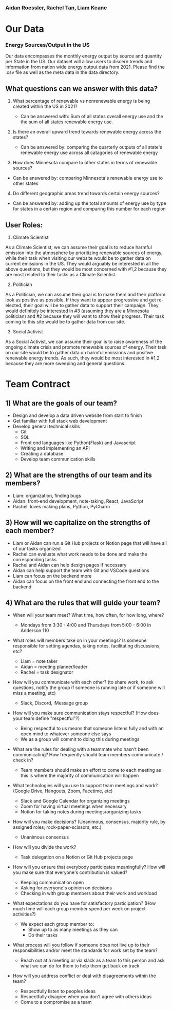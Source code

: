 ### Aidan Roessler, Rachel Tan, Liam Keane

# Our Data 
### Energy Sources/Output in the US

Our data encompasses the monthly energy output by source and quantity per State in the US. Our dataset
will allow users to discern trends and information from nation wide energy output data from 2021.
Please find the .csv file as well as the meta data in the data directory. 

## What questions can we answer with this data?
1. What percentage of renewable vs nonrenewable energy is being created within the US in 2021?
    * Can be answered with: Sum of all states overall energy use and the the sum of all states renewable energy use. 
2. Is there an overall upward trend towards renewable energy across the states?
    * Can be answered by: comparing the quarterly outputs of all state's renewable energy use across all catagories of renewable energy  
 
3. How does Minnesota compare to other states in terms of renewable sources?
 * Can be answered by: comparing Minnesota's renewable energy use to other states
4. Do different geographic areas trend towards certain energy sources?
 * Can be answered by: adding up the total amounts of energy use by type for states in a certain region and comparing this number for each region 

## User Roles:

1. Climate Scientist

As a Climate Scientist, we can assume their goal is to reduce harmful emission into the atmosphere by
prioritizing renewable sources of energy, while their task when visiting our website would be to gather 
data on current emissions in the US. They would arguably be interested in all the above questions, but 
they would be most concerned with #1,2 because they are most related to their tasks as a Climate Scientist.

2. Politician

As a Politician, we can assume their goal is to make them and their platform look as positive as possible.
If they want to appear progressive and get re-elected, their goal will be to gather data to support their
campaign. They would definitely be interested in #3 (assuming they are a Minnesota politician) and #2 because
they will want to show their progress. Their task coming to this site would be to gather data from our site.

3. Social Activist

As a Social Activist, we can assume their goal is to raise awareness of the ongoing climate crisis and promote
renewable sources of energy. Their task on our site would be to gather data on harmful emissions and positive
renewable energy trends. As such, they would be most interested in #1,2 because they are more sweeping and general questions.

# Team Contract 

## 1) What are the goals of our team?

- Design and develop a data driven website from start to finish
- Get familiar with full stack web development
- Develop general technical skills
  * Git
  * SQL
  * Front end languages like Python(Flask) and Javascript
  * Writing and implementing an API
  * Creating a database
  * Develop team communication skills

## 2) What are the strengths of our team and its members?

* Liam: organization, finding bugs
* Aidan: front-end development, note-taking, React, JavaScript
* Rachel: loves making plans, Python, PyCharm

## 3) How will we capitalize on the strengths of each member?

* Liam or Aidan can run a Git Hub projects or Notion page that will have all of our tasks organized
* Rachel can evaluate what work needs to be done and make the corresponding tasks
*  Rachel and Aidan can help design pages if necessary
*  Aidan can help support the team with Git and VSCode questions
*  Liam can focus on the backend more
*  Aidan can focus on the front end and connecting the front end to the backend

## 4) What are the rules that will guide your team?

* When will your team meet? What time, how often, for how long, where?
    * Mondays from 3:30 - 4:00 and Thursdays from 5:00 - 6:00 in Anderson 110
* What roles will members take on in your meetings? Is someone responsible for setting agendas, taking notes, facilitating discussions, etc?
    * Liam = note taker
    * Aidan = meeting planner/leader
    * Rachel = task designator
* How will you communicate with each other? (to share work, to ask questions, notify the group if someone is running late or if someone will miss a meeting, etc)

    * Slack, Discord, iMessage group
* How will you make sure communication stays respectful? (How does your team define "respectful"?)
    * Being respectful to us means that someone listens fully and with an open mind to whatever someone else says
    * We as a group will commit to doing this during meetings

* What are the rules for dealing with a teammate who hasn't been communicating? How frequently should team members communicate / check in?
    * Team members should make an effort to come to each meeting as this is where the majority of communication will happen
* What technologies will you use to support team meetings and work? (Google Drive, Hangouts, Zoom, Facetime, etc)
    - Slack and Google Calendar for organizing meetings
    - Zoom for having virtual meetings when necessary
    - Notion for taking notes during meetings/organizing tasks
* How will you make decisions? (Unanimous, consensus, majority rule, by assigned roles, rock-paper-scissors, etc.)
    - Unanimous consensus
* How will you divide the work?
    - Task delegation on a Notion or Git Hub projects page
* How will you ensure that everybody participates meaningfully? How will you make sure that everyone's contribution is valued?
    - Keeping communication open
    - Asking for everyone's opinion on decisions
    - Checking in with group members about their work and workload
* What expectations do you have for satisfactory participation? (How much time will each group member spend per week on project activities?)
    - We expect each group member to:
        * Show up to as many meetings as they can
        * Do their tasks
* What process will you follow if someone does not live up to their responsibilities and/or meet the standards for work set by the team?
    - Reach out at a meeting or via slack as a team to this person and ask what we can do for them to help them get back on track
* How will you address conflict or deal with disagreements within the team?
    - Respectfully listen to peoples ideas
    - Respectfully disagree when you don't agree with others ideas
    - Come to a compromise as a team
